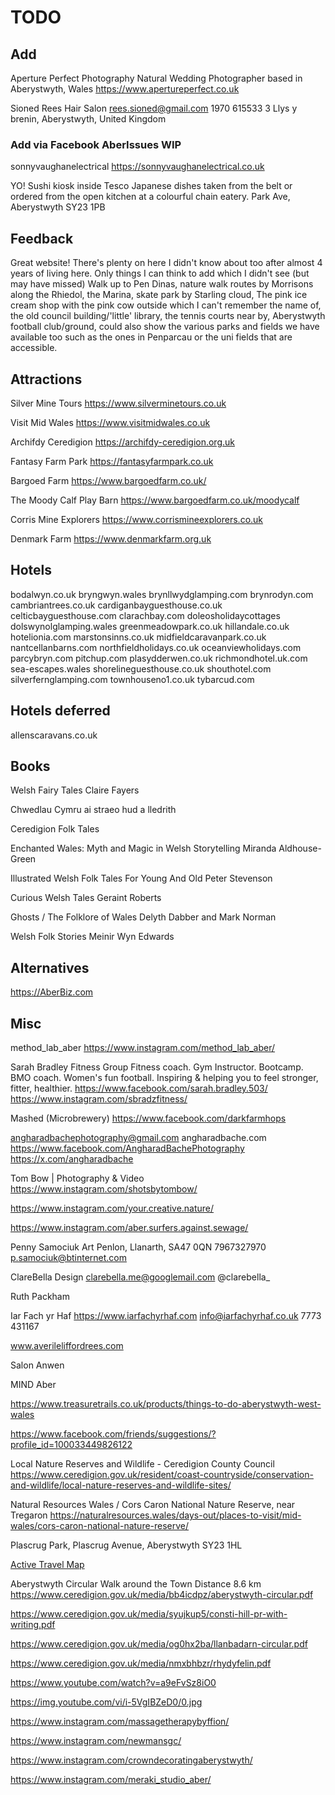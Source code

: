 # TODO


## Add

Aperture Perfect Photography
Natural Wedding Photographer based in Aberystwyth, Wales
https://www.apertureperfect.co.uk

Sioned Rees Hair Salon 
rees.sioned@gmail.com
1970 615533
3 Llys y brenin, Aberystwyth, United Kingdom


### Add via Facebook AberIssues WIP

sonnyvaughanelectrical
https://sonnyvaughanelectrical.co.uk

YO! Sushi kiosk inside Tesco
Japanese dishes taken from the belt or ordered from the open kitchen at a colourful chain eatery.
Park Ave, Aberystwyth SY23 1PB

## Feedback

Great website! There's plenty on here I didn't know about too after almost 4 years of living here. Only things I can think to add which I didn't see (but may have missed) Walk up to Pen Dinas, nature walk routes by Morrisons along the Rhiedol, the Marina, skate park by Starling cloud, The pink ice cream shop with the pink cow outside which I can't remember the name of, the old council building/'little' library, the tennis courts near by, Aberystwyth football club/ground, could also show the various parks and fields we have available too such as the ones in Penparcau or the uni fields that are accessible.


## Attractions

Silver Mine Tours
https://www.silverminetours.co.uk

Visit Mid Wales
https://www.visitmidwales.co.uk

Archifdy Ceredigion
https://archifdy-ceredigion.org.uk

Fantasy Farm Park
https://fantasyfarmpark.co.uk

Bargoed Farm
https://www.bargoedfarm.co.uk/

The Moody Calf Play Barn
https://www.bargoedfarm.co.uk/moodycalf

Corris Mine Explorers
https://www.corrismineexplorers.co.uk

Denmark Farm
https://www.denmarkfarm.org.uk


## Hotels

bodalwyn.co.uk
bryngwyn.wales
brynllwydglamping.com
brynrodyn.com
cambriantrees.co.uk
cardiganbayguesthouse.co.uk
celticbayguesthouse.com
clarachbay.com
doleosholidaycottages
dolswynolglamping.wales
greenmeadowpark.co.uk
hillandale.co.uk
hotelionia.com
marstonsinns.co.uk
midfieldcaravanpark.co.uk
nantcellanbarns.com
northfieldholidays.co.uk
oceanviewholidays.com
parcybryn.com
pitchup.com
plasydderwen.co.uk
richmondhotel.uk.com
sea-escapes.wales
shorelineguesthouse.co.uk
shouthotel.com
silverfernglamping.com
townhouseno1.co.uk
tybarcud.com

## Hotels deferred

allenscaravans.co.uk


## Books

Welsh Fairy Tales
Claire Fayers

Chwedlau Cymru ai straeo hud a lledrith

Ceredigion Folk Tales

Enchanted Wales: Myth and Magic in Welsh Storytelling
Miranda Aldhouse-Green

Illustrated Welsh Folk Tales For Young And Old
Peter Stevenson

Curious Welsh Tales
Geraint Roberts

Ghosts / The Folklore of Wales
Delyth Dabber and Mark Norman

Welsh Folk Stories
Meinir Wyn Edwards


## Alternatives

https://AberBiz.com

## Misc

method_lab_aber
https://www.instagram.com/method_lab_aber/

Sarah Bradley Fitness
Group Fitness coach. Gym Instructor. Bootcamp. BMO coach. Women's fun football. Inspiring & helping you to feel stronger, fitter, healthier.
https://www.facebook.com/sarah.bradley.503/
https://www.instagram.com/sbradzfitness/

Mashed (Microbrewery)
https://www.facebook.com/darkfarmhops

angharadbachephotography@gmail.com
angharadbache.com
https://www.facebook.com/AngharadBachePhotography
https://x.com/angharadbache

Tom Bow | Photography & Video
https://www.instagram.com/shotsbytombow/

https://www.instagram.com/your.creative.nature/

https://www.instagram.com/aber.surfers.against.sewage/

Penny Samociuk Art
Penlon, Llanarth, SA47 0QN
7967327970
p.samociuk@btinternet.com

ClareBella 
Design
clarebella.me@googlemail.com
@clarebella_

Ruth Packham

Iar Fach yr Haf
https://www.iarfachyrhaf.com
info@iarfachyrhaf.co.uk
7773 431167

www.averileliffordrees.com

Salon Anwen

MIND Aber

https://www.treasuretrails.co.uk/products/things-to-do-aberystwyth-west-wales

https://www.facebook.com/friends/suggestions/?profile_id=100033449826122

Local Nature Reserves and Wildlife - Ceredigion County Council
https://www.ceredigion.gov.uk/resident/coast-countryside/conservation-and-wildlife/local-nature-reserves-and-wildlife-sites/

Natural Resources Wales / Cors Caron National Nature Reserve, near Tregaron
https://naturalresources.wales/days-out/places-to-visit/mid-wales/cors-caron-national-nature-reserve/

Plascrug Park, Plascrug Avenue, Aberystwyth SY23 1HL

[Active Travel Map](https://www.ceredigion.gov.uk/media/zprbs55i/active-travel-map-aberystwyth.pdf)

Aberystwyth Circular Walk around the Town
Distance 8.6 km
https://www.ceredigion.gov.uk/media/bb4icdpz/aberystwyth-circular.pdf

https://www.ceredigion.gov.uk/media/syujkup5/consti-hill-pr-with-writing.pdf

https://www.ceredigion.gov.uk/media/og0hx2ba/llanbadarn-circular.pdf

https://www.ceredigion.gov.uk/media/nmxbhbzr/rhydyfelin.pdf

https://www.youtube.com/watch?v=a9eFvSz8iO0

https://img.youtube.com/vi/i-5VgIBZeD0/0.jpg

https://www.instagram.com/massagetherapybyffion/

https://www.instagram.com/newmansgc/

https://www.instagram.com/crowndecoratingaberystwyth/

https://www.instagram.com/meraki_studio_aber/
